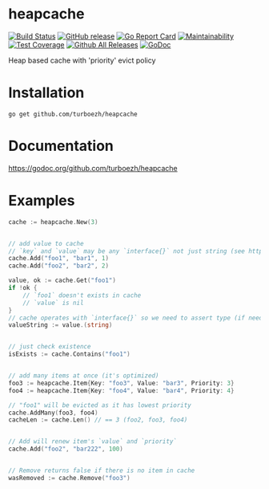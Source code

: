 # heapcache
[![Build Status](https://travis-ci.org/turboezh/heapcache.svg)](https://travis-ci.org/turboezh/heapcache)
[![GitHub release](https://img.shields.io/github/release/turboezh/heapcache.svg)](https://github.com/turboezh/heapcache/releases)
[![Go Report Card](https://goreportcard.com/badge/github.com/turboezh/heapcache)](https://goreportcard.com/report/github.com/turboezh/heapcache)
[![Maintainability](https://api.codeclimate.com/v1/badges/de484103003b548529f0/maintainability)](https://codeclimate.com/github/turboezh/heapcache/maintainability)
[![Test Coverage](https://api.codeclimate.com/v1/badges/de484103003b548529f0/test_coverage)](https://codeclimate.com/github/turboezh/heapcache/test_coverage)
[![Github All Releases](https://img.shields.io/github/downloads/turboezh/heapcahce/total.svg)]()
[![GoDoc](https://godoc.org/github.com/turboezh/heapcache?status.svg)](https://godoc.org/github.com/turboezh/heapcache)

Heap based cache with 'priority' evict policy

# Installation
`go get github.com/turboezh/heapcache`


# Documentation
https://godoc.org/github.com/turboezh/heapcache


# Examples

```go
cache := heapcache.New(3)


// add value to cache
// `key` and `value` may be any `interface{}` not just string (see https://golang.org/ref/spec#KeyType)
cache.Add("foo1", "bar1", 1)
cache.Add("foo2", "bar2", 2)

value, ok := cache.Get("foo1")
if !ok {
    // `foo1` doesn't exists in cache
    // `value` is nil
}
// cache operates with `interface{}` so we need to assert type (if need so)
valueString := value.(string)


// just check existence
isExists := cache.Contains("foo1")


// add many items at once (it's optimized)
foo3 := heapcache.Item{Key: "foo3", Value: "bar3", Priority: 3}
foo4 := heapcache.Item{Key: "foo4", Value: "bar4", Priority: 4}

// "foo1" will be evicted as it has lowest priority
cache.AddMany(foo3, foo4)
cacheLen := cache.Len() // == 3 (foo2, foo3, foo4)


// Add will renew item's `value` and `priority`
cache.Add("foo2", "bar222", 100)


// Remove returns false if there is no item in cache
wasRemoved := cache.Remove("foo3")
```

